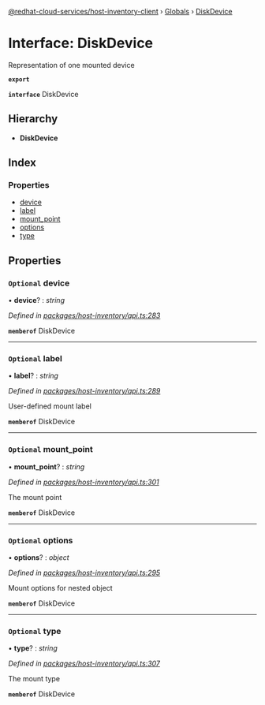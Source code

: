 [@redhat-cloud-services/host-inventory-client](../README.md) › [Globals](../globals.md) › [DiskDevice](diskdevice.md)

# Interface: DiskDevice

Representation of one mounted device

**`export`** 

**`interface`** DiskDevice

## Hierarchy

* **DiskDevice**

## Index

### Properties

* [device](diskdevice.md#optional-device)
* [label](diskdevice.md#optional-label)
* [mount_point](diskdevice.md#optional-mount_point)
* [options](diskdevice.md#optional-options)
* [type](diskdevice.md#optional-type)

## Properties

### `Optional` device

• **device**? : *string*

*Defined in [packages/host-inventory/api.ts:283](https://github.com/RedHatInsights/javascript-clients/blob/master/packages/host-inventory/api.ts#L283)*

**`memberof`** DiskDevice

___

### `Optional` label

• **label**? : *string*

*Defined in [packages/host-inventory/api.ts:289](https://github.com/RedHatInsights/javascript-clients/blob/master/packages/host-inventory/api.ts#L289)*

User-defined mount label

**`memberof`** DiskDevice

___

### `Optional` mount_point

• **mount_point**? : *string*

*Defined in [packages/host-inventory/api.ts:301](https://github.com/RedHatInsights/javascript-clients/blob/master/packages/host-inventory/api.ts#L301)*

The mount point

**`memberof`** DiskDevice

___

### `Optional` options

• **options**? : *object*

*Defined in [packages/host-inventory/api.ts:295](https://github.com/RedHatInsights/javascript-clients/blob/master/packages/host-inventory/api.ts#L295)*

Mount options for nested object

**`memberof`** DiskDevice

___

### `Optional` type

• **type**? : *string*

*Defined in [packages/host-inventory/api.ts:307](https://github.com/RedHatInsights/javascript-clients/blob/master/packages/host-inventory/api.ts#L307)*

The mount type

**`memberof`** DiskDevice
